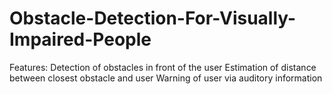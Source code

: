 # Obstacle-Detection-For-Visually-Impaired-People
Features:
Detection of obstacles in front of the user
Estimation of distance between closest obstacle and user
Warning of user via auditory information

